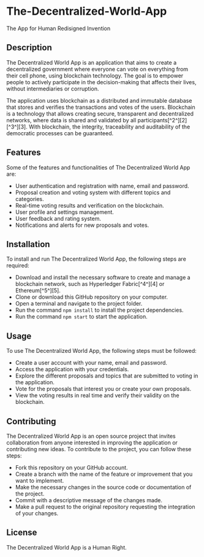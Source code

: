 # The-Decentralized-World-App

The App for Human Redisigned Invention


## Description

The Decentralized World App is an application that aims to create a decentralized government where everyone can vote on everything from their cell phone, using blockchain technology. The goal is to empower people to actively participate in the decision-making that affects their lives, without intermediaries or corruption.

The application uses blockchain as a distributed and immutable database that stores and verifies the transactions and votes of the users. Blockchain is a technology that allows creating secure, transparent and decentralized networks, where data is shared and validated by all participants[^2^][2] [^3^][3]. With blockchain, the integrity, traceability and auditability of the democratic processes can be guaranteed.

## Features

Some of the features and functionalities of The Decentralized World App are:

- User authentication and registration with name, email and password.
- Proposal creation and voting system with different topics and categories.
- Real-time voting results and verification on the blockchain.
- User profile and settings management.
- User feedback and rating system.
- Notifications and alerts for new proposals and votes.

## Installation

To install and run The Decentralized World App, the following steps are required:

- Download and install the necessary software to create and manage a blockchain network, such as Hyperledger Fabric[^4^][4] or Ethereum[^5^][5].
- Clone or download this GitHub repository on your computer.
- Open a terminal and navigate to the project folder.
- Run the command `npm install` to install the project dependencies.
- Run the command `npm start` to start the application.

## Usage

To use The Decentralized World App, the following steps must be followed:

- Create a user account with your name, email and password.
- Access the application with your credentials.
- Explore the different proposals and topics that are submitted to voting in the application.
- Vote for the proposals that interest you or create your own proposals.
- View the voting results in real time and verify their validity on the blockchain.

## Contributing

The Decentralized World App is an open source project that invites collaboration from anyone interested in improving the application or contributing new ideas. To contribute to the project, you can follow these steps:

- Fork this repository on your GitHub account.
- Create a branch with the name of the feature or improvement that you want to implement.
- Make the necessary changes in the source code or documentation of the project.
- Commit with a descriptive message of the changes made.
- Make a pull request to the original repository requesting the integration of your changes.

## License

The Decentralized World App is a Human Right.

